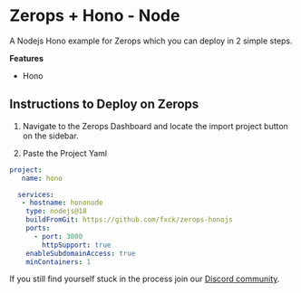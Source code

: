 # Zerops + Hono - Node

<!-- ![Header Image](/header.png) -->

A Nodejs Hono example for Zerops which you can deploy in 2 simple steps.

**Features**

- Hono

## Instructions to Deploy on Zerops

1. Navigate to the Zerops Dashboard and locate the import project button on the sidebar.

2. Paste the Project Yaml

```yaml
project:
   name: hono

  services:
   - hostname: hononode
    type: nodejs@18
    buildFromGit: https://github.com/fxck/zerops-honojs
    ports:
      - port: 3000
        httpSupport: true
    enableSubdomainAccess: true
    minContainers: 1
```

If you still find yourself stuck in the process join our [Discord community](https://discord.gg/5ptAqtpyvh).
